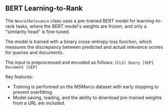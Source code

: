 <!-- module: mir.neural_relevance.model -->

## BERT Learning-to-Rank

The `NeuralRelevance` class uses a pre-trained BERT model for learning-to-rank tasks, where the BERT model's weights are frozen, and only a "similarity head" is fine-tuned. 

The model is trained with a binary cross-entropy loss function, which measures the discrepancy between predicted and actual relevance scores for queries and documents.

The input is preprocessed and encoded as follows:
`[CLS] Query [SEP] Document [SEP]`

Key features:
- Training is performed on the MSMarco dataset with early stopping to prevent overfitting.
- Model saving, loading, and the ability to download pre-trained weights from a URL are included.
